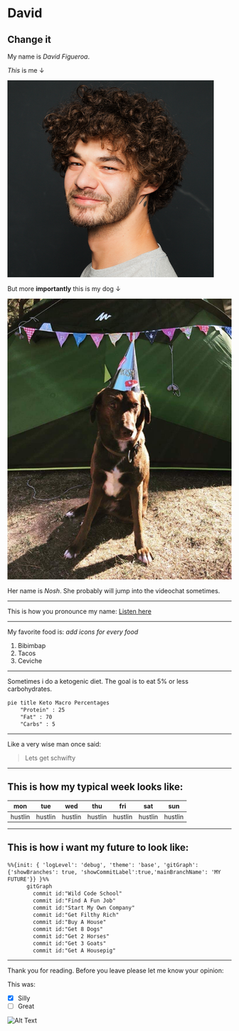 # David

## Change it

My name is _David Figueroa_.

_This_ is me ↓

![df](/assets/david-figueroa.png)

But more **importantly** this is my dog ↓

![dfdog](/assets/david-figueroa-dog.JPG)

Her name is _Nosh_. She probably will jump into the videochat sometimes.

---

This is how you pronounce my name: [Listen here](https://github.com/WildCodeSchool/2023-01-EN-Berlin-Remote2-Markdown/blob/main/assets/david-figueroa.wav?raw=true)

---

My favorite food is: _add icons for every food_

1. Bibimbap
2. Tacos
3. Ceviche

---

Sometimes i do a ketogenic diet. The goal is to eat 5% or less carbohydrates.

```mermaid
pie title Keto Macro Percentages
    "Protein" : 25
    "Fat" : 70
    "Carbs" : 5
```

---

Like a very wise man once said:

> Lets get schwifty

---

## This is how my typical week looks like:

| mon     | tue     | wed     | thu     | fri     | sat     | sun     |
| ------- | ------- | ------- | ------- | ------- | ------- | ------- |
| hustlin | hustlin | hustlin | hustlin | hustlin | hustlin | hustlin |

---

## This is how i want my future to look like:

```mermaid
%%{init: { 'logLevel': 'debug', 'theme': 'base', 'gitGraph': {'showBranches': true, 'showCommitLabel':true,'mainBranchName': 'MY FUTURE'}} }%%
      gitGraph
        commit id:"Wild Code School"
        commit id:"Find A Fun Job"
        commit id:"Start My Own Company"
        commit id:"Get Filthy Rich"
        commit id:"Buy A House"
        commit id:"Get 8 Dogs"
        commit id:"Get 2 Horses"
        commit id:"Get 3 Goats"
        commit id:"Get A Housepig"
```

---

Thank you for reading. Before you leave please let me know your opinion:

This was:

- [x] Silly
- [ ] Great

![Alt Text](https://media.giphy.com/media/vFKqnCdLPNOKc/giphy.gif)
